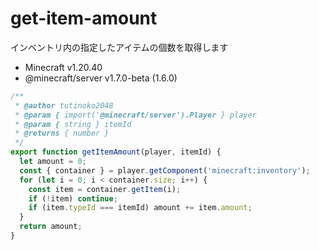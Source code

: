 # get-item-amount
インベントリ内の指定したアイテムの個数を取得します

- Minecraft v1.20.40  
- @minecraft/server v1.7.0-beta (1.6.0)

```js
/**
 * @author tutinoko2048
 * @param { import('@minecraft/server').Player } player
 * @param { string } itemId
 * @returns { number }
 */
export function getItemAmount(player, itemId) {
  let amount = 0;
  const { container } = player.getComponent('minecraft:inventory');
  for (let i = 0; i < container.size; i++) {
    const item = container.getItem(i);
    if (!item) continue;
    if (item.typeId === itemId) amount += item.amount;
  }
  return amount;
}
```
